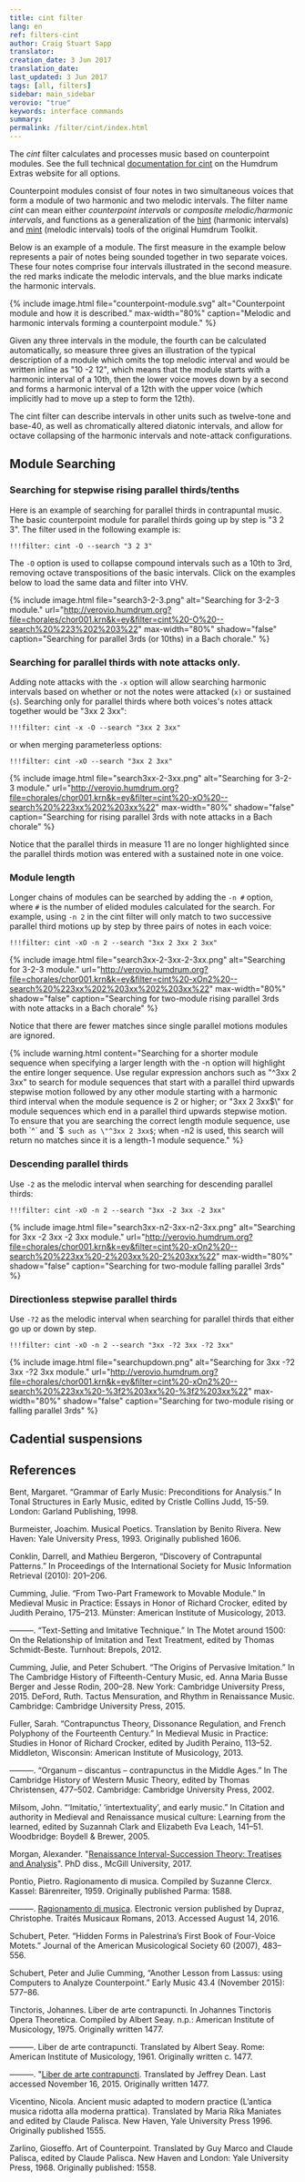 ```yaml
---
title: cint filter
lang: en
ref: filters-cint
author: Craig Stuart Sapp
translator: 
creation_date: 3 Jun 2017
translation_date: 
last_updated: 3 Jun 2017
tags: [all, filters]
sidebar: main_sidebar
verovio: "true"
keywords: interface commands 
summary: 
permalink: /filter/cint/index.html
---
```


The *cint* filter calculates and processes music based on counterpoint
modules.  See the full technical [documentation for
cint](http://extras.humdrum.org/man/cint) on the Humdrum Extras
website for all options.

Counterpoint modules consist of four notes in two simultaneous
voices that form a module of two harmonic and two melodic intervals.
The filter name *cint* can mean either *counterpoint intervals* or
*composite melodic/harmonic intervals*, and functions as a generalization of
the [hint](http://www.humdrum.org/man/hint) (harmonic intervals)
and [mint](http://www.humdrum.org/man/mint) (melodic intervals)
tools of the original Humdrum Toolkit.

Below is an example of a module.  The first measure in the example below represents
a pair of notes being sounded together in two separate voices.  These four notes comprise
four intervals illustrated in the second measure.  the red marks indicate the melodic
intervals, and the blue marks indicate the harmonic intervals.  

{% include image.html
	file="counterpoint-module.svg"
	alt="Counterpoint module and how it is described."
	max-width="80%"
	caption="Melodic and harmonic intervals forming a counterpoint module."
%}

Given any three intervals
in the module, the fourth can be calculated automatically, so measure three gives an 
illustration of the typical description of a module which omits the top melodic interval
and would be written inline as "10 -2 12", which means that the module starts with a harmonic
interval of a 10th, then the lower voice moves down by a second and forms a harmonic
interval of a 12th with the upper voice (which implicitly had to move up a step to form the
12th).

The cint filter can describe intervals in other units such as twelve-tone and base-40, as
well as chromatically altered diatonic intervals, and allow for octave collapsing of
the harmonic intervals and note-attack configurations.

## Module Searching ##

### Searching for stepwise rising parallel thirds/tenths ###

Here is an example of searching for parallel thirds in contrapuntal music.  The basic
counterpoint module for parallel thirds going up by step is "3 2 3".  The filter used
in the following example is:

```
!!!filter: cint -O --search "3 2 3"
```

The `-O` option is used to collapse compound intervals such as a 10th to 3rd, removing
octave transpositions of the basic intervals.  Click on the examples below to load the
same data and filter into VHV.

{% include image.html
	file="search3-2-3.png"
	alt="Searching for 3-2-3 module."
	url="http://verovio.humdrum.org?file=chorales/chor001.krn&k=ey&filter=cint%20-O%20--search%20%223%202%203%22"
	max-width="80%"
	shadow="false"
	caption="Searching for parallel 3rds (or 10ths) in a Bach chorale."
%}


### Searching for parallel thirds with note attacks only. ###

Adding note attacks with the `-x` option will allow searching harmonic intervals based 
on whether or not the notes were attacked (`x)` or sustained (`s`).  Searching only for 
parallel thirds where both voices's notes attack together would be "3xx 2 3xx":

```
!!!filter: cint -x -O --search "3xx 2 3xx"
```

or when merging parameterless options:

```
!!!filter: cint -xO --search "3xx 2 3xx"
```

{% include image.html
	file="search3xx-2-3xx.png"
	alt="Searching for 3-2-3 module."
	url="http://verovio.humdrum.org?file=chorales/chor001.krn&k=ey&filter=cint%20-xO%20--search%20%223xx%202%203xx%22"
	max-width="80%"
	shadow="false"
	caption="Searching for rising parallel 3rds with note attacks in a Bach chorale"
%}

Notice that the parallel thirds in measure 11 are no longer highlighted since the
parallel thirds motion was entered with a sustained note in one voice.


### Module length ###

Longer chains of modules can be searched by adding the `-n #` option, where `#` is the
number of elided modules calculated for the search.  For example, using `-n 2` in the
cint filter will only match to two successive parallel third motions up by step by three 
pairs of notes in each voice:

```
!!!filter: cint -xO -n 2 --search "3xx 2 3xx 2 3xx"
```

{% include image.html
	file="search3xx-2-3xx-2-3xx.png"
	alt="Searching for 3-2-3 module."
	url="http://verovio.humdrum.org?file=chorales/chor001.krn&k=ey&filter=cint%20-xOn2%20--search%20%223xx%202%203xx%202%203xx%22"
	max-width="80%"
	shadow="false"
	caption="Searching for two-module rising parallel 3rds with note attacks in a Bach chorale"
%}


Notice that there are fewer matches since single parallel motions modules are ignored.

{% include warning.html
	content="Searching for a shorter module sequence when specifying a larger length with the <nobr>-n</nobr> option will highlight the entire longer sequence.  Use regular expression anchors such as \"^3xx 2 3xx\" to search for module sequences that start with a parallel third upwards stepwise motion followed by any other module starting with a harmonic third interval when the module sequence is 2 or higher; or \"3xx 2 3xx$\" for module sequences which end in a parallel third upwards stepwise motion. To ensure that you are searching the correct length module sequence, use both `^` and `$` such as \"^3xx 2 3xx$`; when -n2 is used, this search will return no matches since it is a length-1 module sequence."
%}


### Descending parallel thirds ###

Use `-2` as the melodic interval when searching for descending parallel thirds:

```
!!!filter: cint -xO -n 2 --search "3xx -2 3xx -2 3xx"
```

{% include image.html
	file="search3xx-n2-3xx-n2-3xx.png"
	alt="Searching for 3xx -2 3xx -2 3xx module."
	url="http://verovio.humdrum.org?file=chorales/chor001.krn&k=ey&filter=cint%20-xOn2%20--search%20%223xx%20-2%203xx%20-2%203xx%22"
	max-width="80%"
	shadow="false"
	caption="Searching for two-module falling parallel 3rds"
%}



### Directionless stepwise parallel thirds ###

Use `-?2` as the melodic interval when searching for parallel thirds that either
go up or down by step.

```
!!!filter: cint -xO -n 2 --search "3xx -?2 3xx -?2 3xx"
```

{% include image.html
	file="searchupdown.png"
	alt="Searching for 3xx -?2 3xx -?2 3xx module."
	url="http://verovio.humdrum.org?file=chorales/chor001.krn&k=ey&filter=cint%20-xOn2%20--search%20%223xx%20-%3f2%203xx%20-%3f2%203xx%22"
	max-width="80%"
	shadow="false"
	caption="Searching for two-module rising or falling parallel 3rds"
%}


## Cadential suspensions ##


## References ##

Bent, Margaret. “Grammar of Early Music: Preconditions for Analysis.” In Tonal Structures in Early Music, edited by Cristle Collins Judd, 15-59. London: Garland Publishing, 1998.

Burmeister, Joachim. Musical Poetics. Translation by Benito Rivera. New Haven: Yale University Press, 1993. Originally published 1606.

Conklin, Darrell, and Mathieu Bergeron, “Discovery of Contrapuntal Patterns.” In Proceedings of the International Society for Music Information Retrieval (2010): 201–206.

Cumming, Julie. “From Two-Part Framework to Movable Module.” In Medieval Music in Practice: Essays in Honor of Richard Crocker, edited by Judith Peraino, 175–213. Münster: American Institute of Musicology, 2013.

———. “Text-Setting and Imitative Technique.” In The Motet around 1500: On the Relationship of Imitation and Text Treatment, edited by Thomas Schmidt-Beste. Turnhout: Brepols, 2012.

Cumming, Julie, and Peter Schubert. “The Origins of Pervasive Imitation.” In The Cambridge History of Fifteenth-Century Music, ed. Anna Maria Busse Berger and Jesse Rodin, 200–28. New York: Cambridge University Press, 2015.
DeFord, Ruth. Tactus Mensuration, and Rhythm in Renaissance Music. Cambridge: Cambridge University Press, 2015.

Fuller, Sarah. “Contrapunctus Theory, Dissonance Regulation, and French Polyphony of the Fourteenth Century.” In Medieval Music in Practice: Studies in Honor of Richard Crocker, edited by Judith Peraino, 113–52. Middleton, Wisconsin: American Institute of Musicology, 2013.

———. “Organum – discantus – contrapunctus in the Middle Ages.” In The Cambridge History of Western Music Theory, edited by Thomas Christensen, 477–502. Cambridge: Cambridge University Press, 2002.

Milsom, John. “‘Imitatio,’ ‘intertextuality’, and early music.” In Citation and authority in Medieval and Renaissance musical culture: Learning from the learned, edited by Suzannah Clark and Elizabeth Eva Leach, 141–51. Woodbridge: Boydell & Brewer, 2005.

Morgan, Alexander. "[Renaissance Interval-Succession Theory: Treatises and Analysis](http://digitool.library.mcgill.ca/R/DPIVYXI71HL5ILGG61U4D2N5YR6UMUAASGK4S4JC42B2BFPGCD-00398?func=results-jump-full&set_entry=000001&set_number=001123&base=GEN01)". PhD diss., McGill University, 2017.

Pontio, Pietro. Ragionamento di musica. Compiled by Suzanne Clercx. Kassel: Bärenreiter, 1959. Originally published Parma: 1588.

———. [Ragionamento di musica](http://www.ums3323.paris-sorbonne.fr/TREMIR/TReMiR_Pontio/R0_start.htm). Electronic version published by Dupraz, Christophe. Traités Musicaux Romans, 2013. Accessed August 14, 2016.

Schubert, Peter. “Hidden Forms in Palestrina’s First Book of Four-Voice Motets.” Journal of the American Musicological Society 60 (2007), 483–556.

Schubert, Peter and Julie Cumming, “Another Lesson from Lassus: using Computers to Analyze Counterpoint.” Early Music 43.4 (November 2015): 577–86.

Tinctoris, Johannes. Liber de arte contrapuncti. In Johannes Tinctoris Opera Theoretica. Compiled by Albert Seay. n.p.: American Institute of Musicology, 1975. Originally written 1477.

———. Liber de arte contrapuncti. Translated by Albert Seay. Rome: American Institute of Musicology, 1961. Originally written c. 1477.

———. "[Liber de arte contrapuncti](http://earlymusictheory.org/Tinctoris/texts/deartecontrapuncti/). Translated by Jeffrey Dean. Last accessed November 16, 2015. Originally written 1477.

Vicentino, Nicola. Ancient music adapted to modern practice (L’antica musica ridotta alla moderna prattica). Translated by Maria Rika Maniates and edited by Claude Palisca. New Haven, Yale University Press 1996. Originally published 1555.

Zarlino, Gioseffo. Art of Counterpoint. Translated by Guy Marco and Claude Palisca, edited by Claude Palisca. New Haven and London: Yale University Press, 1968. Originally published: 1558.


